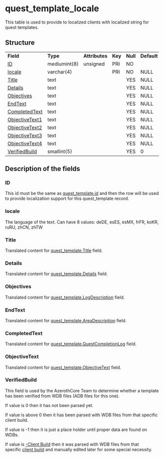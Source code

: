 # quest\_template\_locale

This table is used to provide to localized clients with localized string for quest templates.

## Structure

|                                       |              |                |         |          |             |           |             |
|---------------------------------------|--------------|----------------|---------|----------|-------------|-----------|-------------|
| **Field**                             | **Type**     | **Attributes** | **Key** | **Null** | **Default** | **Extra** | **Comment** |
| [ID](#id)                             | mediumint(8) | unsigned       | PRI     | NO       |             |           |             |
| [locale](#locale)                     | varchar(4)   |                | PRI     | NO       | NULL        |           |             |
| [Title](#title)                       | text         |                |         | YES      | NULL        |           |             |
| [Details](#details)                   | text         |                |         | YES      | NULL        |           |             |
| [Objectives](#objectives)             | text         |                |         | YES      | NULL        |           |             |
| [EndText](#endtext)                   | text         |                |         | YES      | NULL        |           |             |
| [CompletedText](#completedtext)       | text         |                |         | YES      | NULL        |           |             |
| [ObjectiveText1](#objectivetext)      | text         |                |         | YES      | NULL        |           |             |
| [ObjectiveText2](#objectivetext)      | text         |                |         | YES      | NULL        |           |             |
| [ObjectiveText3](#objectivetext)      | text         |                |         | YES      | NULL        |           |             |
| [ObjectiveText4](#objectivetext)      | text         |                |         | YES      | NULL        |           |             |
| [VerifiedBuild](#verifiedbuild)       | smallint(5)  |                |         | YES      | 0           |           |             |

## Description of the fields

### ID

This id must be the same as [quest\_template.id](quest_template.md#id) and then the row will be used to provide localization support for this quest\_template record.

### locale

The language of the text.
Can have 8 values: deDE, esES, esMX, frFR, koKR, ruRU, zhCN, zhTW

### Title

Translated content for [quest\_template.Title](quest_template.md#title) field.

### Details

Translated content for [quest\_template.Details](quest_template.md#details) field.

### Objectives

Translated content for [quest\_template.LogDescription](quest_template.md#logdescription) field.

### EndText

Translated content for [quest\_template.AreaDescription](quest_template.md#areadescription) field.

### CompletedText

Translated content for [quest\_template.QuestCompletionLog](quest_template.md#questcompletionlog) field.

### ObjectiveText

Translated content for [quest\_template.ObjectiveText](quest_template.md#objectivetext) field.

### VerifiedBuild

This field is used by the AzerothCore Team to determine whether a template has been verified from WDB files (ADB files for this one).

If value is 0 then it has not been parsed yet.

If value is above 0 then it has been parsed with WDB files from that specific client build.

If value is -1 then it is just a place holder until proper data are found on WDBs.

If value is [-Client Build](../auth/realmlist.md "DB:Auth:realmlist") then it was parsed with WDB files from that specific [client build](../auth/realmlist.md#gamebuild "DB:Auth:realmlist") and manually edited later for some special necessity.
